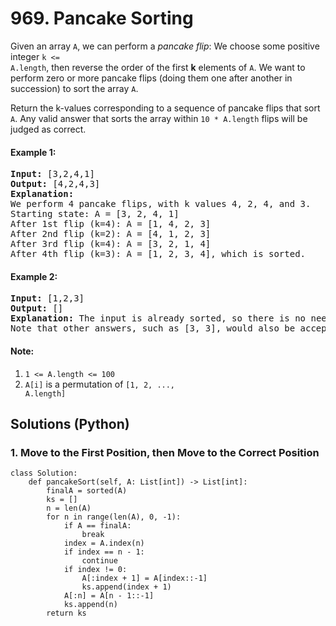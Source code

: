 # 969. Pancake Sorting
Given an array <code>A</code>, we can perform a *pancake flip*: We choose some positive integer <code>k <= A.length</code>, then reverse the order of the first **k** elements of <code>A</code>. We want to perform zero or more pancake flips (doing them one after another in succession) to sort the array <code>A</code>.

Return the k-values corresponding to a sequence of pancake flips that sort <code>A</code>.  Any valid answer that sorts the array within <code>10 * A.length</code> flips will be judged as correct.

#### Example 1:
<pre>
<strong>Input:</strong> [3,2,4,1]
<strong>Output:</strong> [4,2,4,3]
<strong>Explanation:</strong>
We perform 4 pancake flips, with k values 4, 2, 4, and 3.
Starting state: A = [3, 2, 4, 1]
After 1st flip (k=4): A = [1, 4, 2, 3]
After 2nd flip (k=2): A = [4, 1, 2, 3]
After 3rd flip (k=4): A = [3, 2, 1, 4]
After 4th flip (k=3): A = [1, 2, 3, 4], which is sorted.
</pre>

#### Example 2:
<pre>
<strong>Input:</strong> [1,2,3]
<strong>Output:</strong> []
<strong>Explanation:</strong> The input is already sorted, so there is no need to flip anything.
Note that other answers, such as [3, 3], would also be accepted.
</pre>

#### Note:
1. <code>1 <= A.length <= 100</code>
2. <code>A[i]</code> is a permutation of <code>[1, 2, ..., A.length]</code>

## Solutions (Python)

### 1. Move to the First Position, then Move to the Correct Position
```Python3
class Solution:
    def pancakeSort(self, A: List[int]) -> List[int]:
        finalA = sorted(A)
        ks = []
        n = len(A)
        for n in range(len(A), 0, -1):
            if A == finalA:
                break
            index = A.index(n)
            if index == n - 1:
                continue
            if index != 0:
                A[:index + 1] = A[index::-1]
                ks.append(index + 1)
            A[:n] = A[n - 1::-1]
            ks.append(n)
        return ks
```
